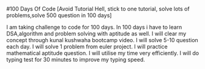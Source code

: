 #100 Days Of Code [Avoid Tutorial Hell, stick to one tutorial, solve lots of problems,solve 500 question in 100 days]

I am taking challenge to code for 100 days.
In 100 days i have to learn DSA,algorithm and problem solving with aptitude as well.
I will clear my concept through kunal kushwaha bootcamp video.
I will solve 5-10 question each day.
I will solve 1 problem from euler project.
I will practice mathematical aptitude question.
I will utilise my time very efficiently.
I will do typing test for 30 minutes to improve my typing speed.


